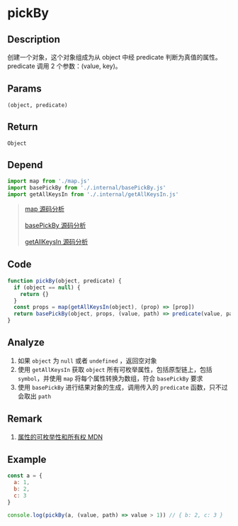 # pickBy 

## Description 
创建一个对象，这个对象组成为从 object 中经 predicate 判断为真值的属性。 predicate 调用 2 个参数：(value, key)。
## Params
`(object, predicate)`
## Return
`Object`
## Depend
```js
import map from './map.js'
import basePickBy from './.internal/basePickBy.js'
import getAllKeysIn from './.internal/getAllKeysIn.js'
```
> [map 源码分析](./map.md)
> <br/>
> <br/>
> [basePickBy 源码分析](../internal/basePickBy.md)
> <br/>
> <br/>
> [getAllKeysIn 源码分析](../internal/getAllKeysIn.md)

## Code
```js
function pickBy(object, predicate) {
  if (object == null) {
    return {}
  }
  const props = map(getAllKeysIn(object), (prop) => [prop])
  return basePickBy(object, props, (value, path) => predicate(value, path[0]))
}
```
## Analyze
1. 如果 `object` 为 `null` 或者 `undefined` ，返回空对象
2. 使用 `getAllKeysIn` 获取 `object` 所有可枚举属性，包括原型链上，包括 `symbol`，并使用 `map` 将每个属性转换为数组，符合 `basePickBy` 要求
3. 使用 `basePickBy` 进行结果对象的生成，调用传入的 `predicate` 函数，只不过会取出 `path`
## Remark
1. [属性的可枚举性和所有权 MDN](https://developer.mozilla.org/zh-CN/docs/Web/JavaScript/Enumerability_and_ownership_of_properties)
## Example
```js
const a = {
  a: 1,
  b: 2,
  c: 3
}

console.log(pickBy(a, (value, path) => value > 1)) // { b: 2, c: 3 }
```

